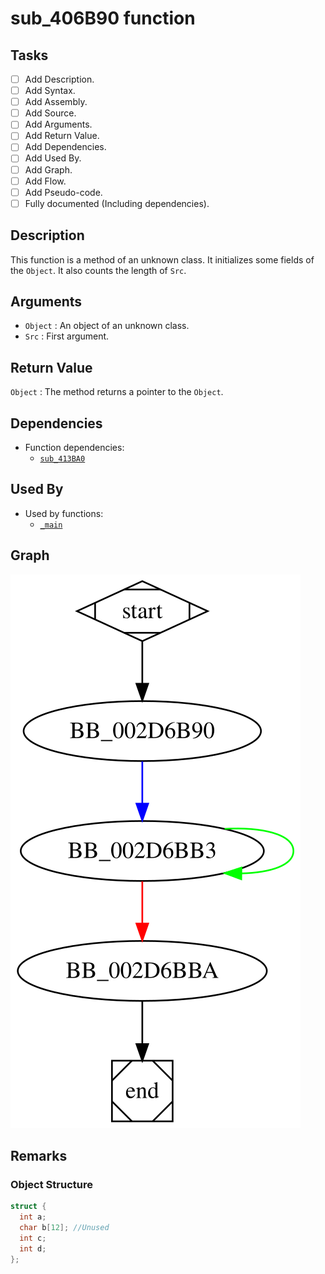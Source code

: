 # sub_406B90 function

## Tasks

- [ ] Add Description.
- [ ] Add Syntax.
- [ ] Add Assembly.
- [ ] Add Source.
- [ ] Add Arguments.
- [ ] Add Return Value.
- [ ] Add Dependencies.
- [ ] Add Used By.
- [ ] Add Graph.
- [ ] Add Flow.
- [ ] Add Pseudo-code.
- [ ] Fully documented (Including dependencies).

## Description

This function is a method of an unknown class. It initializes some fields of the `Object`. It also counts the length of `Src`.

## Arguments

* `Object` : An object of an unknown class.
* `Src` : First argument.

## Return Value

`Object` : The method returns a pointer to the `Object`.

## Dependencies

* Function dependencies:
  * [`sub_413BA0`](sub_413BA0.md)

## Used By

* Used by functions:
  * [`_main`](_main.md)

## Graph

![sub_406B90 Graph](../svg/sub_406B90.svg "sub_406B90 Graph")

## Remarks

### Object Structure

```c
struct {
  int a;
  char b[12]; //Unused
  int c;
  int d;
};
```
